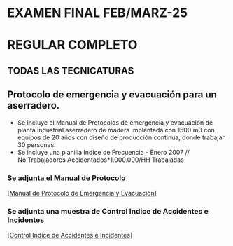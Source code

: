   # EXAMEN FINAL FEB/MARZ-25
   # REGULAR COMPLETO
   ## TODAS LAS TECNICATURAS
   
   ## Protocolo de emergencia y evacuación para un aserradero.

   * Se incluye el Manual de Protocolos de emergencia y evacuación de planta industrial aserradero de madera implantada con 1500 m3 con equipos de 20 años con diseño de producción continua, donde trabajan 30 personas.
   * Se incluye una planilla Indice de Frecuencia - Enero 2007 // No.Trabajadores Accidentados*1.000.000/HH Trabajadas
   
   ### Se adjunta el Manual de Protocolo
   [[Manual de Protocolo de Emergencia y Evacuación](https://docs.google.com/document/d/1vCWOZDdF8Wk1VqcaaxFOTdRkGy40U8gB_2omFkphwM8/edit?tab=t.0)]
   
   ### Se adjunta una muestra de Control Indice de Accidentes e Incidentes
   [[Control Indice de Accidentes e Incidentes](https://docs.google.com/spreadsheets/d/1FY-ikqDzi_-QiwZv7gP6q0DgHc79RWL-rPNEjeWKPiU/edit?gid=0#gid=0)]
   
  
